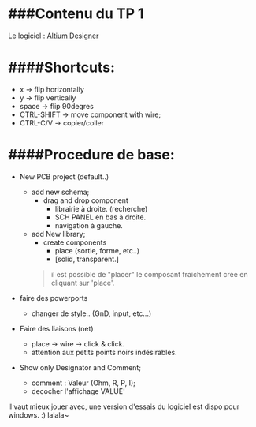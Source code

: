 ###Contenu du TP 1
===

Le logiciel : [Altium Designer](http://www.altium.com/)

####Shortcuts:
====
* x -> flip horizontally
* y -> flip vertically
* space -> flip 90degres
* CTRL-SHIFT -> move component with wire;
* CTRL-C/V -> copier/coller

####Procedure de base:
====

* New PCB project (default..)
  * add new schema;
    * drag and drop component
      * librairie à droite. (recherche)
      * SCH PANEL en bas à droite.
      * navigation à gauche.
  * add New library;
    * create components
      * place (sortie, forme, etc..)
      * [solid, transparent.]
    > il est possible de "placer" le composant fraichement crée en cliquant sur 'place'.
    
* faire des powerports
  * changer de style.. (GnD, input, etc...)

* Faire des liaisons (net)
  * place -> wire -> click & click.
  * attention aux petits points noirs indésirables.
  
* Show only Designator and Comment;
  * comment : Valeur (Ohm, R, P, I);
  * decocher l'affichage VALUE'

Il vaut mieux jouer avec, une version d'essais du logiciel est dispo pour windows. :)
lalala~

